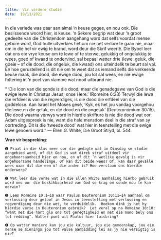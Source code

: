 ```yaml
---
title:  Vir verdere studie
date:  19/11/2021
---
```


In die verlede was daar aan almal ’n keuse gegee, en nou ook. Die beslissende woord hier, is keuse. ’n Sekere begrip wat deur ’n groot gedeelte van die Christendom aangehang word dat selfs voordat mense gebore word, God hulle uitverkies het om nie net verlore te gaan nie, maar om in die hel vir ewig te brand, word deur die Skrif weerlê. Die Bybel leer dat ons eie vrye keuse om te lewe of te sterwe, gelukkig of ongelukkig te wees, goed of kwaad te ondervind, sal bepaal watter drie (lewe, geluk, die goeie – of die dood, die ongeluk, die kwaad) ons uiteindelik te beurt sal val. En hoe gerustellend is dit nie om te weet dat as iemand selfs die verkeerde keuse maak, die dood, die ewige dood, jou lot sal wees, en nie ewige foltering in ’n poel van vlamme wat nooit uitbrand nie.

“ ‘Die loon van die sonde is die dood, maar die genadegawe van God is die ewige lewe in Christus Jesus, onse Here.’ (Romeine 6:23) Terwyl die lewe die erfdeel is van die regverdiges, is die dood die erfdeel van die goddelose.  Aan Israel het Moses gesê, ‘Kyk, ek het jou vandag voorgehou die lewe en die geluk, en die dood en die ongeluk’ (Deuteronómium 30:15).  Die dood waarna verwys word in hierdie skrifture is nie die dood wat oor Adam uitgespreek is nie, want die hele mensdom deel in die straf van sy oortreding.  Dit is die ‘tweede dood’ wat hier in teenstelling met die ewige lewe genoem word.” — Ellen G. White, Die Groot Stryd, bl. 544.

**Vrae vir bespreking**:

`➊ Praat in die klas meer oor die gedagte wat in Dinsdag se studie aangebied word, of dit God is wat direk straf uitdeel vir ongehoorsaamheid hier en nou, en of dit ’n wetlike gevolg is vir ongehoorsame handelinge. Of kan dit beide wees? Of, kan daar gevalle wees waar dit die een of die ander is? Hoe verstaan ons hierdie onderwerp? `

`➋ Wat leer die verse wat in die Ellen White aanhaling hierbo gebruik word ons oor die beskikbaarheid van God se krag om sonde nou te kan oorwin? `

`➌ Lees Romeine 10:1–10 waar Paulus Deuteronium 30:11–14 aanhaal om verlossing deur geloof in Jesus in teenstelling met verlossing en regverdiging deur die wet, te verduidelik.  Hoekom dink jy het hy hierdie verse in Deuteronium gebruik?  Let veral op na Romeine 10:10: “want met die hart glo ons tot geregtigheid en met die mond bely ons tot redding”. Watter punt wil Paulus hier tuisbring? `

`➍ Op watter maniere kan jou eie kultuur, jou eie gemeenskap, jou eie mense se sienings jou tot valse aanbidding lei as jy nie versigtig is nie? `